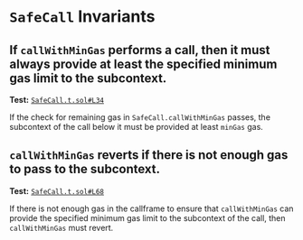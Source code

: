 # `SafeCall` Invariants

## If `callWithMinGas` performs a call, then it must always provide at least the specified minimum gas limit to the subcontext.
**Test:** [`SafeCall.t.sol#L34`](../contracts/test/invariants/SafeCall.t.sol#L34)

If the check for remaining gas in `SafeCall.callWithMinGas` passes, the subcontext of the call below it must be provided at least `minGas` gas. 


## `callWithMinGas` reverts if there is not enough gas to pass to the subcontext.
**Test:** [`SafeCall.t.sol#L68`](../contracts/test/invariants/SafeCall.t.sol#L68)

If there is not enough gas in the callframe to ensure that `callWithMinGas` can provide the specified minimum gas limit to the subcontext of the call, then `callWithMinGas` must revert. 
